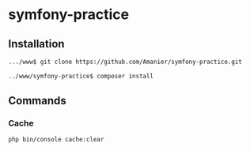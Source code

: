 # symfony-practice
## Installation
<!-- EN RENTRANT A LA MAISON -->
```bash
.../www$ git clone https://github.com/Amanier/symfony-practice.git
``` 

``` bash
../www/symfony-practice$ composer install 
```

## Commands
### Cache 
``` bash
php bin/console cache:clear
```